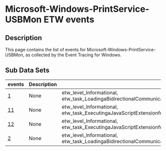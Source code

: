 # Microsoft-Windows-PrintService-USBMon ETW events

## Description
This page contains the list of events for Microsoft-Windows-PrintService-USBMon, as collected by the Event Tracing for Windows.

## Sub Data Sets
|events|Description|Tags|
|---|---|---|
|[1](events/event-1.md)|None|etw_level_Informational, etw_task_LoadingaBidirectionalCommunicationSchemaextensionfileintotheUSBPortMonitor|
|[11](events/event-11.md)|None|etw_level_Informational, etw_task_ExecutingaJavaScriptExtensionfunctionwithintheUSBPortMonitor|
|[12](events/event-12.md)|None|etw_level_Informational, etw_task_ExecutingaJavaScriptExtensionfunctionwithintheUSBPortMonitor|
|[2](events/event-2.md)|None|etw_level_Informational, etw_task_LoadingaBidirectionalCommunicationSchemaextensionfileintotheUSBPortMonitor|
